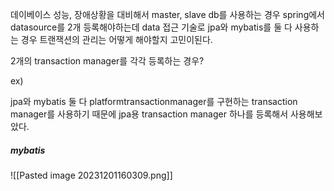 데이베이스 성능, 장애상황을 대비해서 master, slave db를 사용하는 경우 spring에서 datasource를 2개 등록해야하는데 data 접근 기술로 jpa와 mybatis를 둘 다 사용하는 경우 트랜잭션의 관리는 어떻게 해야할지 고민이된다.

2개의 transaction manager를 각각 등록하는 경우? 

ex)


jpa와 mybatis 둘 다 platformtransactionmanager를 구현하는 transaction manager를 사용하기 때문에 jpa용 transaction manager 하나를 등록해서 사용해보았다.

##### mybatis

![[Pasted image 20231201160309.png]]

